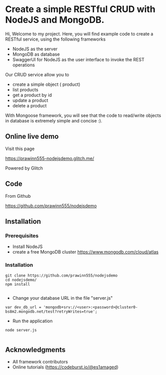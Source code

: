 # Create a simple RESTful CRUD with NodeJS and MongoDB.

Hi, Welcome to my project.
Here, you will find example code to create a RESTful service, using the following frameworks

* NodeJS as the server
* MongoDB as database
* SwaggerUI for NodeJS as the user interface to invoke the REST operations

Our CRUD service allow you to

* create a simple object ( product)
* list products
* get a product by id
* update a product
* delete a product


With Mongoose framework, you will see that the code to read/write objects in database is extremely simple and concise :).

## Online live demo

Visit this page

https://prawinn555-nodejsdemo.glitch.me/

Powered by Glitch

## Code

From Github

https://github.com/prawinn555/nodejsdemo


## Installation


### Prerequisites

* Install NodeJS
* create a free MongoDB cluster https://www.mongodb.com/cloud/atlas  


### Installation


```
git clone https://github.com/prawinn555/nodejsdemo
cd nodejsdemo/
npm install
 
```

* Change your database URL in the file "server.js"


```
var dev_db_url = 'mongodb+srv://<user>:<password>@cluster0-bs8m2.mongodb.net/test?retryWrites=true';

```

* Run the application

```
node server.js
 
```

## Acknowledgments

* All framework contributors
* Online tutorials (https://codeburst.io/@es1amaged)

